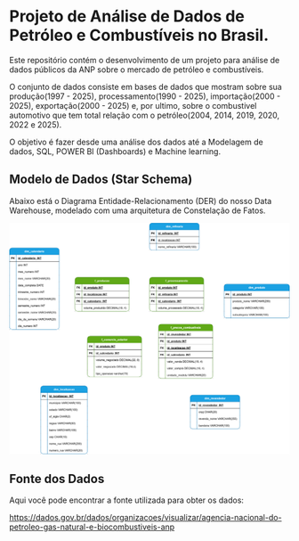 # Projeto de Análise de Dados de Petróleo e Combustíveis no Brasil.

Este repositório contém o desenvolvimento de um projeto para análise de dados públicos da ANP sobre o mercado de petróleo e combustíveis.

O conjunto de dados consiste em bases de dados que mostram sobre sua produção(1997 - 2025), processamento(1990 - 2025), importação(2000 - 2025), exportação(2000 - 2025) e, por ultimo, sobre o combustivel automotivo que tem total relação com o petróleo(2004, 2014, 2019, 2020, 2022 e 2025).

O objetivo é fazer desde uma análise dos dados até a Modelagem de dados, SQL, POWER BI (Dashboards) e Machine learning.

## Modelo de Dados (Star Schema)

Abaixo está o Diagrama Entidade-Relacionamento (DER) do nosso Data Warehouse, modelado com uma arquitetura de Constelação de Fatos.

![Modelo de Dados do Projeto](Assets/SchemaDados.drawio.svg)

## Fonte dos Dados

Aqui você pode encontrar a fonte utilizada para obter os dados:

https://dados.gov.br/dados/organizacoes/visualizar/agencia-nacional-do-petroleo-gas-natural-e-biocombustiveis-anp
